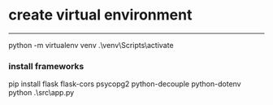 # create virtual environment

---

python -m virtualenv venv
.\venv\Scripts\activate

### install frameworks

pip install flask flask-cors psycopg2 python-decouple python-dotenv
python .\src\app.py
